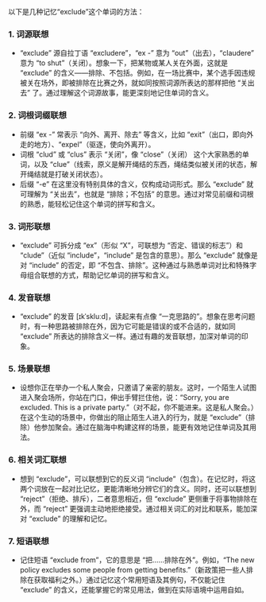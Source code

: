 以下是几种记忆“exclude”这个单词的方法：

### 1. 词源联想
 - “exclude” 源自拉丁语 “excludere”，“ex -” 意为 “out”（出去），“claudere” 意为 “to shut”（关闭）。想象一下，把某物或某人关在外面，这就是 “exclude” 的含义——排除、不包括。例如，在一场比赛中，某个选手因违规被关在场外，即被排除在比赛之外，就如同按照词源所表达的那样把他 “关出去” 了。通过理解这个词源故事，能更深刻地记住单词的含义。

### 2. 词根词缀联想
 - 前缀 “ex -” 常表示 “向外、离开、除去” 等含义，比如 “exit”（出口，即向外走的地方）、“expel”（驱逐，使向外离开）。
 - 词根 “clud” 或 “clus” 表示 “关闭”，像 “close”（关闭） 这个大家熟悉的单词，以及 “clue”（线索，原义是解开绳结的东西，绳结类似被关闭的状态，解开绳结就是打破关闭状态）。
 - 后缀 “-e” 在这里没有特别具体的含义，仅构成动词形式。那么 “exclude” 就可理解为 “关出去”，也就是 “排除；不包括” 的意思。通过对常见前缀和词根的熟悉，能轻松记住这个单词的拼写和含义。

### 3. 词形联想
 - “exclude” 可拆分成 “ex”（形似 “X”，可联想为 “否定、错误的标志”）和 “clude”（近似 “include”，“include” 是包含的意思）。那么 “exclude” 就像是对 “include” 的否定，即 “不包含、排除”。这种通过与熟悉单词对比和特殊字母组合联想的方式，帮助记忆单词的拼写和含义。

### 4. 发音联想
 - “exclude” 的发音 [ɪkˈskluːd]，读起来有点像 “一克思路的”。想象在思考问题时，有一种思路被排除在外，因为它可能是错误的或不合适的，就如同 “exclude” 所表达的排除含义一样。通过有趣的发音联想，加深对单词的印象。

### 5. 场景联想
 - 设想你正在举办一个私人聚会，只邀请了亲密的朋友。这时，一个陌生人试图进入聚会场所，你站在门口，伸出手臂拦住他，说：“Sorry, you are excluded. This is a private party.”（对不起，你不能进来。这是私人聚会。） 在这个生动的场景中，你做出的阻止陌生人进入的行为，就是 “exclude”（排除）他参加聚会。通过在脑海中构建这样的场景，能更有效地记住单词及其用法。

### 6. 相关词汇联想
 - 想到 “exclude”，可以联想到它的反义词 “include”（包含）。在记忆时，将这两个词放在一起对比记忆，更能清晰地分辨它们的含义。同时，还可以联想到 “reject”（拒绝、排斥），二者意思相近，但 “exclude” 更侧重于将事物排除在外，而 “reject” 更强调主动地拒绝接受。通过相关词汇的对比和联系，能加深对 “exclude” 的理解和记忆。

### 7. 短语联想
 - 记住短语 “exclude from”，它的意思是 “把……排除在外”。例如，“The new policy excludes some people from getting benefits.”（新政策把一些人排除在获取福利之外。）通过记忆这个常用短语及其例句，不仅能记住 “exclude” 的含义，还能掌握它的常见用法，做到在实际语境中运用自如。 